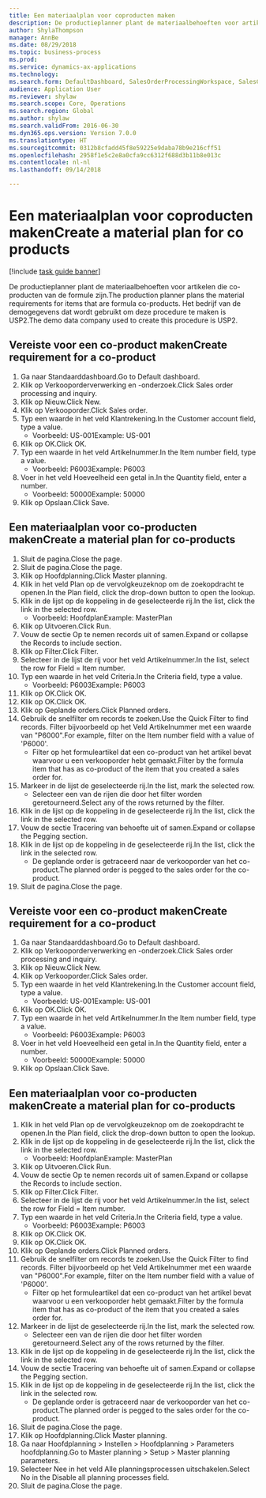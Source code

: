 ```yaml
--- 
title: Een materiaalplan voor coproducten maken
description: De productieplanner plant de materiaalbehoeften voor artikelen die co-producten van de formule zijn.
author: ShylaThompson
manager: AnnBe
ms.date: 08/29/2018
ms.topic: business-process
ms.prod: 
ms.service: dynamics-ax-applications
ms.technology: 
ms.search.form: DefaultDashboard, SalesOrderProcessingWorkspace, SalesCreateOrder, SalesTable, ReqCreatePlanWorkspace, ReqTransPlanCard, SysQueryForm, ReqTransPo
audience: Application User
ms.reviewer: shylaw
ms.search.scope: Core, Operations
ms.search.region: Global
ms.author: shylaw
ms.search.validFrom: 2016-06-30
ms.dyn365.ops.version: Version 7.0.0
ms.translationtype: HT
ms.sourcegitcommit: 0312b8cfadd45f8e59225e9daba78b9e216cff51
ms.openlocfilehash: 2958f1e5c2e8a0cfa9cc6312f688d3b11b8e013c
ms.contentlocale: nl-nl
ms.lasthandoff: 09/14/2018

---
```

# <a name="create-a-material-plan-for-co-products"></a><span data-ttu-id="54f5e-103">Een materiaalplan voor coproducten maken</span><span class="sxs-lookup"><span data-stu-id="54f5e-103">Create a material plan for co products</span></span>

[!include [task guide banner](../../includes/task-guide-banner.md)]

<span data-ttu-id="54f5e-104">De productieplanner plant de materiaalbehoeften voor artikelen die co-producten van de formule zijn.</span><span class="sxs-lookup"><span data-stu-id="54f5e-104">The production planner plans the material requirements for items that are formula co-products.</span></span> <span data-ttu-id="54f5e-105">Het bedrijf van de demogegevens dat wordt gebruikt om deze procedure te maken is USP2.</span><span class="sxs-lookup"><span data-stu-id="54f5e-105">The demo data company used to create this procedure is USP2.</span></span>


## <a name="create-requirement-for-a-co-product"></a><span data-ttu-id="54f5e-106">Vereiste voor een co-product maken</span><span class="sxs-lookup"><span data-stu-id="54f5e-106">Create requirement for a co-product</span></span>
1. <span data-ttu-id="54f5e-107">Ga naar Standaarddashboard.</span><span class="sxs-lookup"><span data-stu-id="54f5e-107">Go to Default dashboard.</span></span>
2. <span data-ttu-id="54f5e-108">Klik op Verkooporderverwerking en -onderzoek.</span><span class="sxs-lookup"><span data-stu-id="54f5e-108">Click Sales order processing and inquiry.</span></span>
3. <span data-ttu-id="54f5e-109">Klik op Nieuw.</span><span class="sxs-lookup"><span data-stu-id="54f5e-109">Click New.</span></span>
4. <span data-ttu-id="54f5e-110">Klik op Verkooporder.</span><span class="sxs-lookup"><span data-stu-id="54f5e-110">Click Sales order.</span></span>
5. <span data-ttu-id="54f5e-111">Typ een waarde in het veld Klantrekening.</span><span class="sxs-lookup"><span data-stu-id="54f5e-111">In the Customer account field, type a value.</span></span>
    * <span data-ttu-id="54f5e-112">Voorbeeld: US-001</span><span class="sxs-lookup"><span data-stu-id="54f5e-112">Example: US-001</span></span>  
6. <span data-ttu-id="54f5e-113">Klik op OK.</span><span class="sxs-lookup"><span data-stu-id="54f5e-113">Click OK.</span></span>
7. <span data-ttu-id="54f5e-114">Typ een waarde in het veld Artikelnummer.</span><span class="sxs-lookup"><span data-stu-id="54f5e-114">In the Item number field, type a value.</span></span>
    * <span data-ttu-id="54f5e-115">Voorbeeld: P6003</span><span class="sxs-lookup"><span data-stu-id="54f5e-115">Example: P6003</span></span>  
8. <span data-ttu-id="54f5e-116">Voer in het veld Hoeveelheid een getal in.</span><span class="sxs-lookup"><span data-stu-id="54f5e-116">In the Quantity field, enter a number.</span></span>
    * <span data-ttu-id="54f5e-117">Voorbeeld: 50000</span><span class="sxs-lookup"><span data-stu-id="54f5e-117">Example: 50000</span></span>  
9. <span data-ttu-id="54f5e-118">Klik op Opslaan.</span><span class="sxs-lookup"><span data-stu-id="54f5e-118">Click Save.</span></span>

## <a name="create-a-material-plan-for-co-products"></a><span data-ttu-id="54f5e-119">Een materiaalplan voor co-producten maken</span><span class="sxs-lookup"><span data-stu-id="54f5e-119">Create a material plan for co-products</span></span>
1. <span data-ttu-id="54f5e-120">Sluit de pagina.</span><span class="sxs-lookup"><span data-stu-id="54f5e-120">Close the page.</span></span>
2. <span data-ttu-id="54f5e-121">Sluit de pagina.</span><span class="sxs-lookup"><span data-stu-id="54f5e-121">Close the page.</span></span>
3. <span data-ttu-id="54f5e-122">Klik op Hoofdplanning.</span><span class="sxs-lookup"><span data-stu-id="54f5e-122">Click Master planning.</span></span>
4. <span data-ttu-id="54f5e-123">Klik in het veld Plan op de vervolgkeuzeknop om de zoekopdracht te openen.</span><span class="sxs-lookup"><span data-stu-id="54f5e-123">In the Plan field, click the drop-down button to open the lookup.</span></span>
5. <span data-ttu-id="54f5e-124">Klik in de lijst op de koppeling in de geselecteerde rij.</span><span class="sxs-lookup"><span data-stu-id="54f5e-124">In the list, click the link in the selected row.</span></span>
    * <span data-ttu-id="54f5e-125">Voorbeeld: Hoofdplan</span><span class="sxs-lookup"><span data-stu-id="54f5e-125">Example: MasterPlan</span></span>  
6. <span data-ttu-id="54f5e-126">Klik op Uitvoeren.</span><span class="sxs-lookup"><span data-stu-id="54f5e-126">Click Run.</span></span>
7. <span data-ttu-id="54f5e-127">Vouw de sectie Op te nemen records uit of samen.</span><span class="sxs-lookup"><span data-stu-id="54f5e-127">Expand or collapse the Records to include section.</span></span>
8. <span data-ttu-id="54f5e-128">Klik op Filter.</span><span class="sxs-lookup"><span data-stu-id="54f5e-128">Click Filter.</span></span>
9. <span data-ttu-id="54f5e-129">Selecteer in de lijst de rij voor het veld Artikelnummer.</span><span class="sxs-lookup"><span data-stu-id="54f5e-129">In the list, select the row for Field = Item number.</span></span>
10. <span data-ttu-id="54f5e-130">Typ een waarde in het veld Criteria.</span><span class="sxs-lookup"><span data-stu-id="54f5e-130">In the Criteria field, type a value.</span></span>
    * <span data-ttu-id="54f5e-131">Voorbeeld: P6003</span><span class="sxs-lookup"><span data-stu-id="54f5e-131">Example: P6003</span></span>  
11. <span data-ttu-id="54f5e-132">Klik op OK.</span><span class="sxs-lookup"><span data-stu-id="54f5e-132">Click OK.</span></span>
12. <span data-ttu-id="54f5e-133">Klik op OK.</span><span class="sxs-lookup"><span data-stu-id="54f5e-133">Click OK.</span></span>
13. <span data-ttu-id="54f5e-134">Klik op Geplande orders.</span><span class="sxs-lookup"><span data-stu-id="54f5e-134">Click Planned orders.</span></span>
14. <span data-ttu-id="54f5e-135">Gebruik de snelfilter om records te zoeken.</span><span class="sxs-lookup"><span data-stu-id="54f5e-135">Use the Quick Filter to find records.</span></span> <span data-ttu-id="54f5e-136">Filter bijvoorbeeld op het Veld Artikelnummer met een waarde van "P6000".</span><span class="sxs-lookup"><span data-stu-id="54f5e-136">For example, filter on the Item number field with a value of 'P6000'.</span></span>
    * <span data-ttu-id="54f5e-137">Filter op het formuleartikel dat een co-product van het artikel bevat waarvoor u een verkooporder hebt gemaakt.</span><span class="sxs-lookup"><span data-stu-id="54f5e-137">Filter by the formula item that has as co-product of the item that you created a sales order for.</span></span>  
15. <span data-ttu-id="54f5e-138">Markeer in de lijst de geselecteerde rij.</span><span class="sxs-lookup"><span data-stu-id="54f5e-138">In the list, mark the selected row.</span></span>
    * <span data-ttu-id="54f5e-139">Selecteer een van de rijen die door het filter worden geretourneerd.</span><span class="sxs-lookup"><span data-stu-id="54f5e-139">Select any of the rows returned by the filter.</span></span>  
16. <span data-ttu-id="54f5e-140">Klik in de lijst op de koppeling in de geselecteerde rij.</span><span class="sxs-lookup"><span data-stu-id="54f5e-140">In the list, click the link in the selected row.</span></span>
17. <span data-ttu-id="54f5e-141">Vouw de sectie Tracering van behoefte uit of samen.</span><span class="sxs-lookup"><span data-stu-id="54f5e-141">Expand or collapse the Pegging section.</span></span>
18. <span data-ttu-id="54f5e-142">Klik in de lijst op de koppeling in de geselecteerde rij.</span><span class="sxs-lookup"><span data-stu-id="54f5e-142">In the list, click the link in the selected row.</span></span>
    * <span data-ttu-id="54f5e-143">De geplande order is getraceerd naar de verkooporder van het co-product.</span><span class="sxs-lookup"><span data-stu-id="54f5e-143">The planned order is pegged to the sales order for the co-product.</span></span>  
19. <span data-ttu-id="54f5e-144">Sluit de pagina.</span><span class="sxs-lookup"><span data-stu-id="54f5e-144">Close the page.</span></span>

## <a name="create-requirement-for-a-co-product"></a><span data-ttu-id="54f5e-145">Vereiste voor een co-product maken</span><span class="sxs-lookup"><span data-stu-id="54f5e-145">Create requirement for a co-product</span></span>
1. <span data-ttu-id="54f5e-146">Ga naar Standaarddashboard.</span><span class="sxs-lookup"><span data-stu-id="54f5e-146">Go to Default dashboard.</span></span>
2. <span data-ttu-id="54f5e-147">Klik op Verkooporderverwerking en -onderzoek.</span><span class="sxs-lookup"><span data-stu-id="54f5e-147">Click Sales order processing and inquiry.</span></span>
3. <span data-ttu-id="54f5e-148">Klik op Nieuw.</span><span class="sxs-lookup"><span data-stu-id="54f5e-148">Click New.</span></span>
4. <span data-ttu-id="54f5e-149">Klik op Verkooporder.</span><span class="sxs-lookup"><span data-stu-id="54f5e-149">Click Sales order.</span></span>
5. <span data-ttu-id="54f5e-150">Typ een waarde in het veld Klantrekening.</span><span class="sxs-lookup"><span data-stu-id="54f5e-150">In the Customer account field, type a value.</span></span>
    * <span data-ttu-id="54f5e-151">Voorbeeld: US-001</span><span class="sxs-lookup"><span data-stu-id="54f5e-151">Example: US-001</span></span>  
6. <span data-ttu-id="54f5e-152">Klik op OK.</span><span class="sxs-lookup"><span data-stu-id="54f5e-152">Click OK.</span></span>
7. <span data-ttu-id="54f5e-153">Typ een waarde in het veld Artikelnummer.</span><span class="sxs-lookup"><span data-stu-id="54f5e-153">In the Item number field, type a value.</span></span>
    * <span data-ttu-id="54f5e-154">Voorbeeld: P6003</span><span class="sxs-lookup"><span data-stu-id="54f5e-154">Example: P6003</span></span>  
8. <span data-ttu-id="54f5e-155">Voer in het veld Hoeveelheid een getal in.</span><span class="sxs-lookup"><span data-stu-id="54f5e-155">In the Quantity field, enter a number.</span></span>
    * <span data-ttu-id="54f5e-156">Voorbeeld: 50000</span><span class="sxs-lookup"><span data-stu-id="54f5e-156">Example: 50000</span></span>  
9. <span data-ttu-id="54f5e-157">Klik op Opslaan.</span><span class="sxs-lookup"><span data-stu-id="54f5e-157">Click Save.</span></span>

## <a name="create-a-material-plan-for-co-products"></a><span data-ttu-id="54f5e-158">Een materiaalplan voor co-producten maken</span><span class="sxs-lookup"><span data-stu-id="54f5e-158">Create a material plan for co-products</span></span>
1. <span data-ttu-id="54f5e-159">Klik in het veld Plan op de vervolgkeuzeknop om de zoekopdracht te openen.</span><span class="sxs-lookup"><span data-stu-id="54f5e-159">In the Plan field, click the drop-down button to open the lookup.</span></span>
2. <span data-ttu-id="54f5e-160">Klik in de lijst op de koppeling in de geselecteerde rij.</span><span class="sxs-lookup"><span data-stu-id="54f5e-160">In the list, click the link in the selected row.</span></span>
    * <span data-ttu-id="54f5e-161">Voorbeeld: Hoofdplan</span><span class="sxs-lookup"><span data-stu-id="54f5e-161">Example: MasterPlan</span></span>  
3. <span data-ttu-id="54f5e-162">Klik op Uitvoeren.</span><span class="sxs-lookup"><span data-stu-id="54f5e-162">Click Run.</span></span>
4. <span data-ttu-id="54f5e-163">Vouw de sectie Op te nemen records uit of samen.</span><span class="sxs-lookup"><span data-stu-id="54f5e-163">Expand or collapse the Records to include section.</span></span>
5. <span data-ttu-id="54f5e-164">Klik op Filter.</span><span class="sxs-lookup"><span data-stu-id="54f5e-164">Click Filter.</span></span>
6. <span data-ttu-id="54f5e-165">Selecteer in de lijst de rij voor het veld Artikelnummer.</span><span class="sxs-lookup"><span data-stu-id="54f5e-165">In the list, select the row for Field = Item number.</span></span>
7. <span data-ttu-id="54f5e-166">Typ een waarde in het veld Criteria.</span><span class="sxs-lookup"><span data-stu-id="54f5e-166">In the Criteria field, type a value.</span></span>
    * <span data-ttu-id="54f5e-167">Voorbeeld: P6003</span><span class="sxs-lookup"><span data-stu-id="54f5e-167">Example: P6003</span></span>  
8. <span data-ttu-id="54f5e-168">Klik op OK.</span><span class="sxs-lookup"><span data-stu-id="54f5e-168">Click OK.</span></span>
9. <span data-ttu-id="54f5e-169">Klik op OK.</span><span class="sxs-lookup"><span data-stu-id="54f5e-169">Click OK.</span></span>
10. <span data-ttu-id="54f5e-170">Klik op Geplande orders.</span><span class="sxs-lookup"><span data-stu-id="54f5e-170">Click Planned orders.</span></span>
11. <span data-ttu-id="54f5e-171">Gebruik de snelfilter om records te zoeken.</span><span class="sxs-lookup"><span data-stu-id="54f5e-171">Use the Quick Filter to find records.</span></span> <span data-ttu-id="54f5e-172">Filter bijvoorbeeld op het Veld Artikelnummer met een waarde van "P6000".</span><span class="sxs-lookup"><span data-stu-id="54f5e-172">For example, filter on the Item number field with a value of 'P6000'.</span></span>
    * <span data-ttu-id="54f5e-173">Filter op het formuleartikel dat een co-product van het artikel bevat waarvoor u een verkooporder hebt gemaakt.</span><span class="sxs-lookup"><span data-stu-id="54f5e-173">Filter by the formula item that has as co-product of the item that you created a sales order for.</span></span>  
12. <span data-ttu-id="54f5e-174">Markeer in de lijst de geselecteerde rij.</span><span class="sxs-lookup"><span data-stu-id="54f5e-174">In the list, mark the selected row.</span></span>
    * <span data-ttu-id="54f5e-175">Selecteer een van de rijen die door het filter worden geretourneerd.</span><span class="sxs-lookup"><span data-stu-id="54f5e-175">Select any of the rows returned by the filter.</span></span>  
13. <span data-ttu-id="54f5e-176">Klik in de lijst op de koppeling in de geselecteerde rij.</span><span class="sxs-lookup"><span data-stu-id="54f5e-176">In the list, click the link in the selected row.</span></span>
14. <span data-ttu-id="54f5e-177">Vouw de sectie Tracering van behoefte uit of samen.</span><span class="sxs-lookup"><span data-stu-id="54f5e-177">Expand or collapse the Pegging section.</span></span>
15. <span data-ttu-id="54f5e-178">Klik in de lijst op de koppeling in de geselecteerde rij.</span><span class="sxs-lookup"><span data-stu-id="54f5e-178">In the list, click the link in the selected row.</span></span>
    * <span data-ttu-id="54f5e-179">De geplande order is getraceerd naar de verkooporder van het co-product.</span><span class="sxs-lookup"><span data-stu-id="54f5e-179">The planned order is pegged to the sales order for the co-product.</span></span>  
16. <span data-ttu-id="54f5e-180">Sluit de pagina.</span><span class="sxs-lookup"><span data-stu-id="54f5e-180">Close the page.</span></span>
17. <span data-ttu-id="54f5e-181">Klik op Hoofdplanning.</span><span class="sxs-lookup"><span data-stu-id="54f5e-181">Click Master planning.</span></span>
18. <span data-ttu-id="54f5e-182">Ga naar Hoofdplanning > Instellen > Hoofdplanning > Parameters hoofdplanning.</span><span class="sxs-lookup"><span data-stu-id="54f5e-182">Go to Master planning > Setup > Master planning parameters.</span></span>
19. <span data-ttu-id="54f5e-183">Selecteer Nee in het veld Alle planningsprocessen uitschakelen.</span><span class="sxs-lookup"><span data-stu-id="54f5e-183">Select No in the Disable all planning processes field.</span></span>
20. <span data-ttu-id="54f5e-184">Sluit de pagina.</span><span class="sxs-lookup"><span data-stu-id="54f5e-184">Close the page.</span></span>


